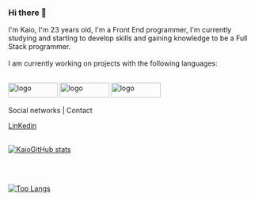 ### Hi there 👋

I'm Kaio, I'm 23 years old, I'm a Front End programmer, I'm currently studying and starting to develop skills and gaining knowledge to be a Full Stack programmer.
<br>
<br>
I am currently working on projects with the following languages:

<br>

<img src="https://img.shields.io/badge/HTML5-E34F26?style=for-the-badge&logo=html5&logoColor=white" alt="logo" width=100px height=30px>
<img src="https://img.shields.io/badge/CSS3-1572B6?style=for-the-badge&logo=css3&logoColor=white" alt="logo" width=100px height=30px>
<img src="https://img.shields.io/badge/JavaScript-323330?style=for-the-badge&logo=javascript&logoColor=F7DF1E" alt="logo" width=100px height=30px>

Social networks | Contact
<p>
<a href="https://www.linkedin.com/in/kaio-candido-9813b0285/" target=blank>LinKedin<a>

<br>
<br>


[![KaioGitHub stats](https://github-readme-stats.vercel.app/api?username=kaiocandido)](https://github.com/anuraghazra/github-readme-stats)

<br>
<br>

[![Top Langs](https://github-readme-stats.vercel.app/api/top-langs/?username=kaiocandido)](https://github.com/anuraghazra/github-readme-stats)
